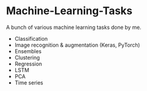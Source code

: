# Machine-Learning-Tasks
A bunch of various machine learning tasks done by me.
* Classification
* Image recognition & augmentation (Keras, PyTorch)
* Ensembles
* Clustering
* Regression
* LSTM
* PCA
* Time series
